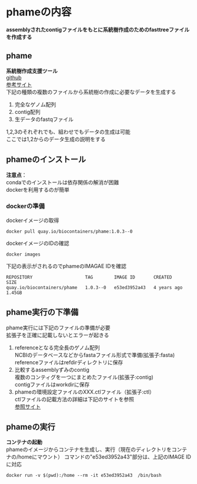 # phameの内容
**assemblyされたcontigファイルをもとに系統樹作成のためのfasttreeファイルを作成する**  

## phame
**系統樹作成支援ツール**   
[github](https://github.com/LANL-Bioinformatics/PhaME)  
[参考サイト](https://phame.readthedocs.io/en/latest/)  
下記の種類の複数のファイルから系統樹の作成に必要なデータを生成する  
1. 完全なゲノム配列  
2. contig配列  
3. 生データのfastqファイル 

1,2,3のそれぞれでも、組わせでもデータの生成は可能   
ここでは1,2からのデータ生成の説明をする  

## phameのインストール
**注意点**：  
condaでのインストールは依存関係の解消が困難  
dockerを利用するのが簡単  

### dockerの準備  
dockerイメージの取得  
```
docker pull quay.io/biocontainers/phame:1.0.3--0
```  
dockerイメージのIDの確認
```
docker images
```
下記の表示がされるのでphameのIMAGAE IDを確認  
```
REPOSITORY                    TAG        IMAGE ID       CREATED       SIZE
quay.io/biocontainers/phame   1.0.3--0   e53ed3952a43   4 years ago   1.45GB
```

## phame実行の下準備
phame実行には下記のファイルの準備が必要  
拡張子を正確に記載しないとエラーが起きる  
1. referenceとなる完全長のゲノム配列  
NCBIのデータベースなどからfastaファイル形式で準備(拡張子:fasta)  
referenceファイルはrefdirディレクトリに保存
2. 比較するassemblyずみのcontig  
複数のコンティグを一つにまとめたファイル(拡張子:contig)  
contigファイルはworkdirに保存
3. phameの環境設定ファイルのXXX.ctlファイル（拡張子:ctl）  
ctlファイルの記載方法の詳細は下記のサイトを参照  
[参照サイト](https://phame.readthedocs.io/en/latest/usage/cases.html#with-complete-genomes-and-contigs)

## phameの実行  
**コンテナの起動**  
phameのイメージからコンテナを生成し、実行（現在のディレクトリをコンテナの/homeにマウント）
コマンドの"e53ed3952a43"部分は、上記のIMAGE IDに対応
```
docker run -v $(pwd):/home --rm -it e53ed3952a43  /bin/bash
```
